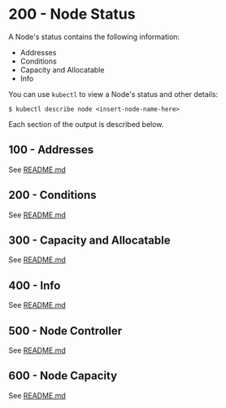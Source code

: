 # 200 - Node Status
A Node's status contains the following information:

- Addresses
- Conditions
- Capacity and Allocatable
- Info

You can use ```kubectl``` to view a Node's status and other details:

```$ kubectl describe node <insert-node-name-here>```

Each section of the output is described below.

## 100 - Addresses
See [README.md](./100/README.md)

## 200 - Conditions
See [README.md](./200/README.md)

## 300 - Capacity and Allocatable
See [README.md](./300/README.md)

## 400 - Info
See [README.md](./400/README.md)

## 500 - Node Controller
See [README.md](./500/README.md)

## 600 - Node Capacity
See [README.md](./600/README.md)
